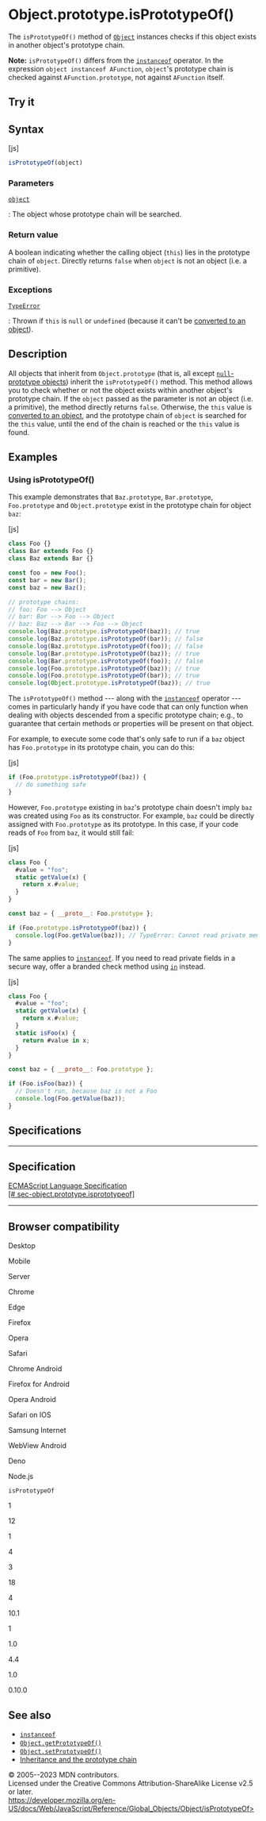 Object.prototype.isPrototypeOf()
================================

 
The `isPrototypeOf()` method of [`Object`](../object) instances checks
if this object exists in another object\'s prototype chain.

 
**Note:** `isPrototypeOf()` differs from the
[`instanceof`](../../operators/instanceof) operator. In the expression
`object instanceof AFunction`, `object`\'s prototype chain is checked
against `AFunction.prototype`, not against `AFunction` itself.



 
Try it 
------

 



 
Syntax
------

 
 
 
[js]


```js
isPrototypeOf(object)
```




 
### Parameters

 

[`object`](#object)

:   The object whose prototype chain will be searched.



 
### Return value 

 
A boolean indicating whether the calling object (`this`) lies in the
prototype chain of `object`. Directly returns `false` when `object` is
not an object (i.e. a primitive).



 
### Exceptions

 

[`TypeError`](../typeerror)

:   Thrown if `this` is `null` or `undefined` (because it can\'t be
    [converted to an object](../object#object_coercion)).



 
Description
-----------

 
All objects that inherit from `Object.prototype` (that is, all except
[`null`-prototype objects](../object#null-prototype_objects)) inherit
the `isPrototypeOf()` method. This method allows you to check whether or
not the object exists within another object\'s prototype chain. If the
`object` passed as the parameter is not an object (i.e. a primitive),
the method directly returns `false`. Otherwise, the `this` value is
[converted to an object](../object#object_coercion), and the prototype
chain of `object` is searched for the `this` value, until the end of the
chain is reached or the `this` value is found.



 
Examples
--------


 
### Using isPrototypeOf() 

 
This example demonstrates that `Baz.prototype`, `Bar.prototype`,
`Foo.prototype` and `Object.prototype` exist in the prototype chain for
object `baz`:

 
 
[js]


```js
class Foo {}
class Bar extends Foo {}
class Baz extends Bar {}

const foo = new Foo();
const bar = new Bar();
const baz = new Baz();

// prototype chains:
// foo: Foo --> Object
// bar: Bar --> Foo --> Object
// baz: Baz --> Bar --> Foo --> Object
console.log(Baz.prototype.isPrototypeOf(baz)); // true
console.log(Baz.prototype.isPrototypeOf(bar)); // false
console.log(Baz.prototype.isPrototypeOf(foo)); // false
console.log(Bar.prototype.isPrototypeOf(baz)); // true
console.log(Bar.prototype.isPrototypeOf(foo)); // false
console.log(Foo.prototype.isPrototypeOf(baz)); // true
console.log(Foo.prototype.isPrototypeOf(bar)); // true
console.log(Object.prototype.isPrototypeOf(baz)); // true
```


The `isPrototypeOf()` method --- along with the
[`instanceof`](../../operators/instanceof) operator --- comes in
particularly handy if you have code that can only function when dealing
with objects descended from a specific prototype chain; e.g., to
guarantee that certain methods or properties will be present on that
object.

For example, to execute some code that\'s only safe to run if a `baz`
object has `Foo.prototype` in its prototype chain, you can do this:

 
 
[js]


```js
if (Foo.prototype.isPrototypeOf(baz)) {
  // do something safe
}
```


However, `Foo.prototype` existing in `baz`\'s prototype chain doesn\'t
imply `baz` was created using `Foo` as its constructor. For example,
`baz` could be directly assigned with `Foo.prototype` as its prototype.
In this case, if your code reads [](privateProperties.md) of `Foo` from `baz`, it would
still fail:

 
 
[js]


```js
class Foo {
  #value = "foo";
  static getValue(x) {
    return x.#value;
  }
}

const baz = { __proto__: Foo.prototype };

if (Foo.prototype.isPrototypeOf(baz)) {
  console.log(Foo.getValue(baz)); // TypeError: Cannot read private member #value from an object whose class did not declare it
}
```


The same applies to [`instanceof`](../../operators/instanceof). If you
need to read private fields in a secure way, offer a branded check
method using [`in`](../../operators/in) instead.

 
 
[js]


```js
class Foo {
  #value = "foo";
  static getValue(x) {
    return x.#value;
  }
  static isFoo(x) {
    return #value in x;
  }
}

const baz = { __proto__: Foo.prototype };

if (Foo.isFoo(baz)) {
  // Doesn't run, because baz is not a Foo
  console.log(Foo.getValue(baz));
}
```




Specifications
--------------

 
  ---------------------------------------------------------------------------------------------------------------------------------------------
  Specification
  ---------------------------------------------------------------------------------------------------------------------------------------------
  [ECMAScript Language Specification\
  [\#
  sec-object.prototype.isprototypeof]](https://tc39.es/ecma262/multipage/fundamental-objects.html#sec-object.prototype.isprototypeof)

  ---------------------------------------------------------------------------------------------------------------------------------------------


Browser compatibility 
---------------------

 


Desktop

Mobile

Server

Chrome

Edge

Firefox

Opera

Safari

Chrome Android

Firefox for Android

Opera Android

Safari on IOS

Samsung Internet

WebView Android

Deno

Node.js

`isPrototypeOf`

1

12

1

4

3

18

4

10.1

1

1.0

4.4

1.0

0.10.0

 
See also 
--------

 
-   [`instanceof`](../../operators/instanceof)
-   [`Object.getPrototypeOf()`](getprototypeof)
-   [`Object.setPrototypeOf()`](setprototypeof)
-   [Inheritance and the prototype
    chain](https://developer.mozilla.org/en-US/docs/Web/JavaScript/Inheritance_and_the_prototype_chain)



 
© 2005--2023 MDN contributors.\
Licensed under the Creative Commons Attribution-ShareAlike License v2.5
or later.\
https://developer.mozilla.org/en-US/docs/Web/JavaScript/Reference/Global_Objects/Object/isPrototypeOf>

